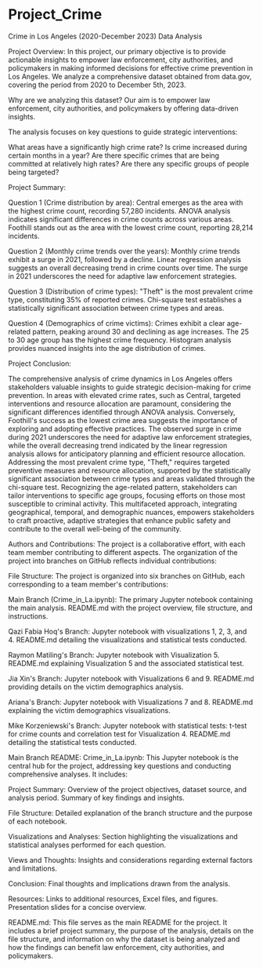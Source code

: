 # Project_Crime
Crime in Los Angeles (2020-December 2023) Data Analysis

Project Overview:
In this project, our primary objective is to provide actionable insights to empower law enforcement, city authorities, and policymakers in making informed decisions for effective crime prevention in Los Angeles. We analyze a comprehensive dataset obtained from data.gov, covering the period from 2020 to December 5th, 2023.


Why are we analyzing this dataset?
Our aim is to empower law enforcement, city authorities, and policymakers by offering data-driven insights. 

The analysis focuses on key questions to guide strategic interventions:


What areas have a significantly high crime rate?
Is crime increased during certain months in a year?
Are there specific crimes that are being committed at relatively high rates?
Are there any specific groups of people being targeted?



Project Summary:


Question 1 (Crime distribution by area):
Central emerges as the area with the highest crime count, recording 57,280 incidents.
ANOVA analysis indicates significant differences in crime counts across various areas.
Foothill stands out as the area with the lowest crime count, reporting 28,214 incidents.

Question 2 (Monthly crime trends over the years):
Monthly crime trends exhibit a surge in 2021, followed by a decline.
Linear regression analysis suggests an overall decreasing trend in crime counts over time.
The surge in 2021 underscores the need for adaptive law enforcement strategies.

Question 3 (Distribution of crime types):
"Theft" is the most prevalent crime type, constituting 35% of reported crimes.
Chi-square test establishes a statistically significant association between crime types and areas.

Question 4 (Demographics of crime victims):
Crimes exhibit a clear age-related pattern, peaking around 30 and declining as age increases.
The 25 to 30 age group has the highest crime frequency.
Histogram analysis provides nuanced insights into the age distribution of crimes.

Project Conclusion:

The comprehensive analysis of crime dynamics in Los Angeles offers stakeholders valuable insights to guide strategic decision-making for crime prevention. In areas with elevated crime rates, such as Central, targeted interventions and resource allocation are paramount, considering the significant differences identified through ANOVA analysis. Conversely, Foothill's success as the lowest crime area suggests the importance of exploring and adopting effective practices. The observed surge in crime during 2021 underscores the need for adaptive law enforcement strategies, while the overall decreasing trend indicated by the linear regression analysis allows for anticipatory planning and efficient resource allocation. Addressing the most prevalent crime type, "Theft," requires targeted preventive measures and resource allocation, supported by the statistically significant association between crime types and areas validated through the chi-square test. Recognizing the age-related pattern, stakeholders can tailor interventions to specific age groups, focusing efforts on those most susceptible to criminal activity. This multifaceted approach, integrating geographical, temporal, and demographic nuances, empowers stakeholders to craft proactive, adaptive strategies that enhance public safety and contribute to the overall well-being of the community.



Authors and Contributions:
The project is a collaborative effort, with each team member contributing to different aspects. The organization of the project into branches on GitHub reflects individual contributions:

File Structure:
The project is organized into six branches on GitHub, each corresponding to a team member's contributions:

Main Branch (Crime_in_La.ipynb):
The primary Jupyter notebook containing the main analysis.
README.md with the project overview, file structure, and instructions.

Qazi Fabia Hoq's Branch:
Jupyter notebook with visualizations 1, 2, 3, and 4.
README.md detailing the visualizations and statistical tests conducted.

Raymon Matiling's Branch:
Jupyter notebook with Visualization 5.
README.md explaining Visualization 5 and the associated statistical test.

Jia Xin's Branch:
Jupyter notebook with Visualizations 6 and 9.
README.md providing details on the victim demographics analysis.

Ariana's Branch:
Jupyter notebook with Visualizations 7 and 8.
README.md explaining the victim demographics visualizations.

Mike Korzeniewski's Branch:
Jupyter notebook with statistical tests: t-test for crime counts and correlation test for Visualization 4.
README.md detailing the statistical tests conducted.

Main Branch README:
Crime_in_La.ipynb:
This Jupyter notebook is the central hub for the project, addressing key questions and conducting comprehensive analyses.
It includes:

Project Summary:
Overview of the project objectives, dataset source, and analysis period.
Summary of key findings and insights.

File Structure:
Detailed explanation of the branch structure and the purpose of each notebook.

Visualizations and Analyses:
Section highlighting the visualizations and statistical analyses performed for each question.

Views and Thoughts:
Insights and considerations regarding external factors and limitations.

Conclusion:
Final thoughts and implications drawn from the analysis.

Resources:
Links to additional resources, Excel files, and figures.
Presentation slides for a concise overview.

README.md:
This file serves as the main README for the project.
It includes a brief project summary, the purpose of the analysis, details on the file structure, and information on why the dataset is being analyzed and how the findings can benefit law enforcement, city authorities, and policymakers.
